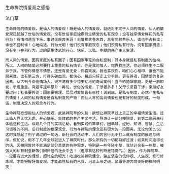 生命禅院情爱观之感悟

法门草


    生命禅院的情爱观，是仙人的情爱观！既是仙人的情爱观，就绝对不同于人间的情爱。仙人的情爱观已超越了世俗的情爱观。没有世俗家庭独霸终生情爱的私有观念；没有独享情爱鲜花的私有行为！有情相遇当下乐，事过无痕奔天涯！无情相笑各东西，总有同频共乐人。谁也不占有谁；谁也不控制谁！心地纯洁、行为光明！他们没有家庭观念；他们没有私有行为。没有国家概念；没有争斗夺利行为。过的是集体式的开心、快乐、无私、奉献的共产主义生活。

    而人间的情爱，因有家庭的私有圈子；因有国家牢笼的自私控制；其本身就是私有制度的结构，所以，人间的情爱必然要打上重重的私有情节。你是我的情人，你靠我生活，你必须终生不二服务于我，不管你情愿不情愿，还是有爱无爱；你喜欢我，我也喜欢你，咱们心心相印，谁也不能脱离谁。谁有第三方，打得头破血流，都伤心，最后只好走上分手路。更有甚者，因情爱的复杂因素，从古到今命伤情场人，说不清有多少惊天动地的奇闻案例！当今的婚姻家庭，更是一触即发，矛盾重重，离婚率逐年攀升！再说，世俗的情爱，干涉者多多！父母长辈要干涉；亲朋好友要过问；社会要舆论；国家要管理。层层对爱情皆有牵挂！说到底，是私有制度，必然产生私有的情爱！人间的私有情爱是自私制度的产物！而仙人界的高尚情爱也是有好的制度形成。一句话，制度决定人的观念与行为。

    生命禅院欲想用仙人的情爱观，武装禅院草的头脑；欲想让禅院草过上真正的幸福情爱生活。过上仙人界无忧无虑、开心快乐、集体式的共产主义生活。导游让一部分禅院草，到第二家园先行体验这种生活。纵观几个月的实践活动，看到实践的草草们，因年龄、经历、知识、智慧、生活习惯等的不同，旧行制度的根深观念、行为与禅院的理念还有很大的一段距离。无论你怎么说。这时我想起了列宁说过的一句话，新社会的活动中，人们的言行无不打上就有制度的痕迹与络印。假如说，用不了几年全球就进入了禅院时代，那么所有的一切都将好过渡；如果时间拖得长的话，因禅院暂时不能满足部分草草的各种需求，特别是一些年轻小草，我估计会有一些草，被强大的私有制重新吸引回世俗的社会中去！（但愿我这种判断是错觉的。）因此，作为禅院草，一定要有远大的理想，超时空的眼光！吃透吃清禅院理念，建立坚定的信仰观、人生观、修行修炼观、才能把握好情爱观，才能战胜私有的己我，沿着上帝之道，紧跟导游奔向美好的禅院明天！



